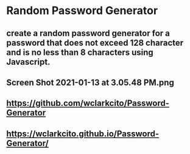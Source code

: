# Random Password Generator
## create a random password generator for a password that does not exceed 128 character and is no less than 8 characters using Javascript.

## Screen Shot 2021-01-13 at 3.05.48 PM.png

## https://github.com/wclarkcito/Password-Generator

## https://wclarkcito.github.io/Password-Generator/